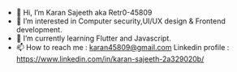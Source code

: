 - 👋 Hi, I’m Karan Sajeeth aka Retr0-45809
- 👀 I’m interested in Computer security,UI/UX design & Frontend development.
- 🌱 I’m currently learning Flutter and Javascript.
- 📫 How to reach me : karan45809@gmail.com
Linkedin profile : https://www.linkedin.com/in/karan-sajeeth-2a329020b/
<!---
Retr0-45809/Retr0-45809 is a ✨ special ✨ repository because its `README.md` (this file) appears on your GitHub profile.
You can click the Preview link to take a look at your changes.
--->
